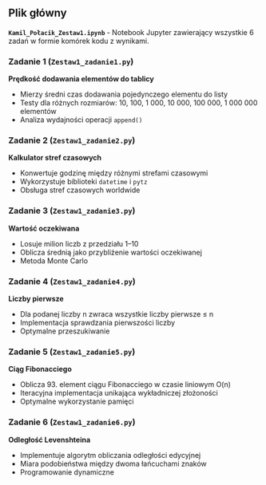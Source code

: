 ## Plik główny
**`Kamil_Połacik_Zestaw1.ipynb`** - Notebook Jupyter zawierający wszystkie 6 zadań w formie komórek kodu z wynikami.

### Zadanie 1 (`Zestaw1_zadanie1.py`) 
**Prędkość dodawania elementów do tablicy**  
- Mierzy średni czas dodawania pojedynczego elementu do listy
- Testy dla różnych rozmiarów: 10, 100, 1 000, 10 000, 100 000, 1 000 000 elementów
- Analiza wydajności operacji `append()`

### Zadanie 2 (`Zestaw1_zadanie2.py`)
**Kalkulator stref czasowych**  
- Konwertuje godzinę między różnymi strefami czasowymi
- Wykorzystuje biblioteki `datetime` i `pytz`
- Obsługa stref czasowych worldwide

### Zadanie 3 (`Zestaw1_zadanie3.py`)
**Wartość oczekiwana**  
- Losuje milion liczb z przedziału 1–10 
- Oblicza średnią jako przybliżenie wartości oczekiwanej
- Metoda Monte Carlo

### Zadanie 4 (`Zestaw1_zadanie4.py`)
**Liczby pierwsze**  
- Dla podanej liczby n zwraca wszystkie liczby pierwsze ≤ n
- Implementacja sprawdzania pierwszości liczby
- Optymalne przeszukiwanie

### Zadanie 5 (`Zestaw1_zadanie5.py`)
**Ciąg Fibonacciego**  
- Oblicza 93. element ciągu Fibonacciego w czasie liniowym O(n)
- Iteracyjna implementacja unikająca wykładniczej złożoności
- Optymalne wykorzystanie pamięci

### Zadanie 6 (`Zestaw1_zadanie6.py`)
**Odległość Levenshteina**  
- Implementuje algorytm obliczania odległości edycyjnej
- Miara podobieństwa między dwoma łańcuchami znaków
- Programowanie dynamiczne
